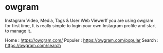 # owgram
 Instagram Video, Media, Tags &amp; User Web ViewerIf you are using owgram for first time,
 It is really simple to login your own Instagram profile and start to manage it..
 
 Home : https://owgram.com/
 Populer : https://owgram.com/popular
 Search : https://owgram.com/search
 
